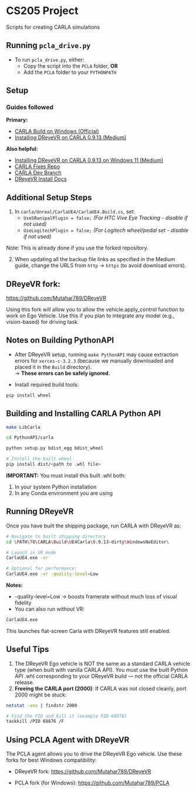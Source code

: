 # CS205 Project

Scripts for creating CARLA simulations

## Running `pcla_drive.py`

- To run `pcla_drive.py`, either:
  - Copy the script into the `PCLA` folder, **OR**
  - Add the `PCLA` folder to your `PYTHONPATH`

## Setup

### Guides followed

**Primary:**

- [CARLA Build on Windows (Official)](https://carla.readthedocs.io/en/0.9.13/build_windows/#unreal-engine)
- [Installing DReyeVR on CARLA 0.9.13 (Medium)](https://medium.com/@ailene.chan/the-struggle-is-real-installing-dreyevr-carla-0-9-13-d68d0d1cd625)

**Also helpful:**

- [Installing DReyeVR on CARLA 0.9.13 on Windows 11 (Medium)](https://medium.com/@ailene.chan/the-struggle-is-real-installing-dreyevr-carla-0-9-13-simulator-unrealengine-4-26-on-windows-11-eb5bee1353e7)
- [CARLA Fixes Repo](https://github.com/chanyca/carla_fixes/tree/main)
- [CARLA Dev Branch](https://github.com/carla-simulator/carla/tree/ue4-dev#)
- [DReyeVR Install Docs](https://github.com/HARPLab/DReyeVR/blob/main/Docs/Install.md)

## Additional Setup Steps

1. In `carla/Unreal/CarlaUE4/CarlaUE4.Build.cs`, set:
    - `UseSRanipalPlugin = false;`  *(For HTC Vive Eye Tracking - disable if not used)*
    - `UseLogitechPlugin = false;`  *(For Logitech wheel/pedal set - disable if not used)*
      
  Note: This is already done if you use the forked repository.

2. When updating all the backup file links as specified in the Medium guide, change the URLS from `http` → `https` (to avoid download errors).
  
## DReyeVR fork:
https://github.com/Mutahar789/DReyeVR

Using this fork will allow you to allow the vehicle.apply_control function to work on Ego Vehicle. Use this if you plan to integrate any model (e.g., vision-based) for driving task.

## Notes on Building PythonAPI

- After DReyeVR setup, running `make PythonAPI` may cause extraction errors for `xerces-c-3.2.3` (because we manually downloaded and placed it in the `Build` directory).  
→ **These errors can be safely ignored.**

- Install required build tools:

```bash
pip install wheel
```

## Building and Installing CARLA Python API

```bash
make LibCarla

cd PythonAPI/carla

python setup.py bdist_egg bdist_wheel

# Install the built wheel
pip install dist/<path to .whl file>
```

**IMPORTANT:** You must install this built .whl both:

1. In your system Python installation
2. In any Conda environment you are using

## Running DReyeVR

Once you have built the shipping package, run CARLA with DReyeVR as:

```bash
# Navigate to built shipping directory
cd \PATH\TO\CARLA\Build\UE4Carla\0.9.13-dirty\WindowsNoEditor\

# Launch in VR mode
CarlaUE4.exe -vr

# Optional for performance:
CarlaUE4.exe -vr -quality-level=Low
```

**Notes:**

- -quality-level=Low → boosts framerate without much loss of visual fidelity
- You can also run without VR:

```bash
CarlaUE4.exe
```

This launches flat-screen Carla with DReyeVR features still enabled.

## Useful Tips

1. The DReyeVR Ego vehicle is NOT the same as a standard CARLA vehicle type (when built with vanilla CARLA API). You must use the built Python API .whl corresponding to your DReyeVR build — not the official CARLA release.
2. **Freeing the CARLA port (2000)**: If CARLA was not closed cleanly, port 2000 might be stuck: 
```bash
netstat -ano | findstr 2000

# Find the PID and kill it (example PID 68876)
taskkill /PID 68876 /F
```

## Using PCLA Agent with DReyeVR

The PCLA agent allows you to drive the DReyeVR Ego vehicle. Use these forks for best Windows compatibility:
- DReyeVR fork:
https://github.com/Mutahar789/DReyeVR

- PCLA fork (for Windows):
https://github.com/Mutahar789/PCLA
